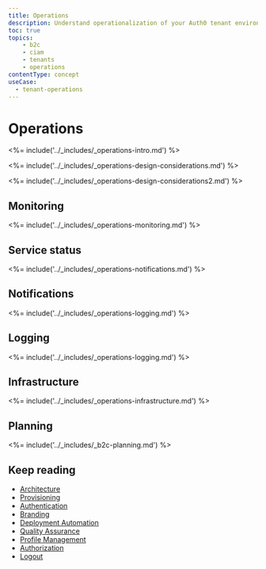 ```yaml
---
title: Operations
description: Understand operationalization of your Auth0 tenant environments
toc: true
topics:
    - b2c
    - ciam
    - tenants
    - operations
contentType: concept
useCase:
  - tenant-operations
---
```


# Operations

<%= include('../_includes/_operations-intro.md') %>

<%= include('../_includes/_operations-design-considerations.md') %>

<%= include('../_includes/_operations-design-considerations2.md') %>

## Monitoring

<%= include('../_includes/_operations-monitoring.md') %>

## Service status

<%= include('../_includes/_operations-notifications.md') %>

## Notifications

<%= include('../_includes/_operations-logging.md') %>

## Logging

<%= include('../_includes/_operations-logging.md') %>

## Infrastructure

<%= include('../_includes/_operations-infrastructure.md') %>

## Planning

<%= include('../_includes/_b2c-planning.md') %>

## Keep reading

* [Architecture](/architecture-scenarios/b2c/b2c-architecture)
* [Provisioning](/architecture-scenarios/b2c/b2c-provisioning)
* [Authentication](/architecture-scenarios/b2c/b2c-authentication)
* [Branding](/architecture-scenarios/b2c/b2c-branding)
* [Deployment Automation](/architecture-scenarios/b2c/b2c-deployment)
* [Quality Assurance](/architecture-scenarios/b2c/b2c-qa)
* [Profile Management](/architecture-scenarios/b2c/b2c-profile-mgmt)
* [Authorization](/architecture-scenarios/b2c/b2c-authorization)
* [Logout](/architecture-scenarios/b2c/b2c-logout)
